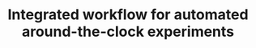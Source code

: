 ---
title: Integrated workflow for automated around-the-clock experiments

description: |
    We integrated each section of the workflow to build an automated data pipleine which enables experiments to run 24 hours a day. Modeling results are saved to the database and used in the next sequential learning cycle.

people:
  - vinay
  - lance
  - rachel
  - eric


layout: project
image: img/research/wf_controller.png
last-updated: 2010-05-20
no-link: true
---